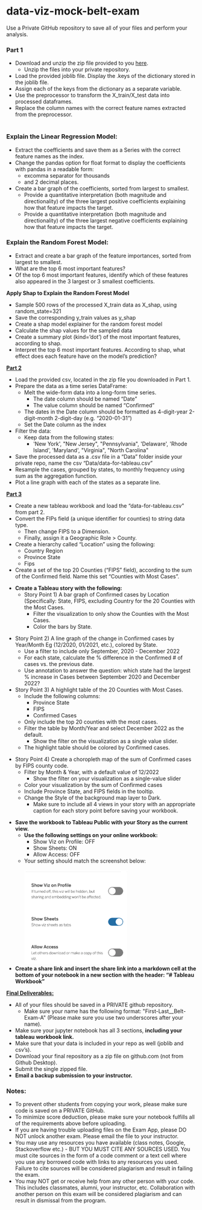 # data-viz-mock-belt-exam
 
<!-- You have some errors, warnings, or alerts. If you are using reckless mode, turn it off to see inline alerts.
* ERRORs: 0
* WARNINGs: 0
* ALERTS: 1 -->



<p>
Use a Private GitHub repository to save all of your files and perform your analysis.
</p>
<h3>Part 1</h3>


<ul>

<li>Download and unzip the zip file provided to you <a href="https://drive.google.com/file/d/1qszDl9TklrXD1kHuu7vtJXsEm2lwbIQ-/view?usp=share_link">here</a>. 
<ul>
 
<li>Unzip the files into your private repository.
</li> 
</ul>

<li>Load the provided joblib file. Display the .keys of the dictionary stored in the joblib file.

<li>Assign each of the keys from the dictionary as a separate variable.

<li>Use the preprocessor to transform the X_train/X_test data into processed dataframes. 

<li>Replace the column names with the correct feature names extracted from the preprocessor.<br><br>
</li>
</ul>
<h3>Explain the Linear Regression Model:</h3>


<ul>

<li>Extract the coefficients and save them as a Series with the correct feature names as the index.

<li>Change the pandas option for float format to display the coefficients with pandas in a readable form: 
<ul>
 
<li>excomma separator for thousands
 
<li>and 2 decimal places.
</li> 
</ul>

<li>Create a bar graph of the coefficients, sorted from largest to smallest. 
<ul>

<li>Provide a quantitative interpretation (both magnitude and directionality) of the three largest positive coefficients explaining how that feature impacts the target.

<li>Provide a quantitative interpretation (both magnitude and directionality)  of the three largest negative coefficients explaining how that feature impacts the target.
</li>
</ul>
</li>
</ul>
<h3>Explain the Random Forest Model:</h3>


<ul>

<li>Extract and create a bar graph of the feature importances, sorted from largest to smallest. 

<li>What are the top 6 most important features? 

<li>Of the top 6 most important features, identify which of these features also appeared in the 3 largest or 3 smallest coefficients. 
</li>
</ul>
<p>
<strong>Apply Shap to Explain the Random Forest Model</strong>
</p>
<ul>

<li>Sample 500 rows of the processed X_train data as X_shap, using random_state=321

<li>Save the corresponding y_train values as y_shap

<li>Create a shap model explainer for the random forest model

<li>Calculate the shap values for the sampled data

<li>Create a summary plot (kind=’dot’) of the most important features, according to shap.

<li>Interpret the top 6 most important features. According to shap, what effect does each feature have on the model’s prediction?
</li>
</ul>
<p>
<strong><span style="text-decoration:underline;">Part 2</span></strong>
</p>
<ul>

<li>Load the provided csv, located in the zip file you downloaded in Part 1.

<li>Prepare the data as a time series DataFrame: 
<ul>
 
<li>Melt the wide-form data into a long-form time series.  
<ul>
  
<li>The date column should be named “Date”
  
<li>The value column should be named “Confirmed”
</li>  
</ul>
 
<li>The dates in the Date column should be formatted as 4-digit-year 2-digit-month 2-digit-day (e.g. “2020-01-31”)
 
<li>Set the Date column as the index
</li> 
</ul>

<li>Filter the data: 
<ul>
 
<li>Keep data from the following states:   
<ul>
  
<li> 'New York', "New Jersey", "Pennsylvania", 'Delaware', 'Rhode Island', 'Maryland', "Virginia", "North Carolina"
</li>  
</ul>
</li>  
</ul>

<li>Save the processed data as a  .csv file in a “Data” folder inside your private repo, name the csv “Data/data-for-tableau.csv”

<li>Resample the cases, grouped by states, to monthly frequency using sum as the aggregation function.

<li>Plot a line graph with each of the states as a separate line.
</li>
</ul>
<p>
<strong><span style="text-decoration:underline;">Part 3</span></strong>
</p>
<ul>

<li>Create a new tableau workbook and load the “data-for-tableau.csv” from part 2.

<li>Convert the FIPs field (a unique identifier for counties) to string data type.  
<ul>
 
<li>Then change FIPS to a Dimension.
 
<li>Finally, assign it a Geographic Role > County.
</li> 
</ul>

<li>Create a hierarchy called “Location” using the following: 
<ul>
 
<li>Country Region
 
<li>Province State
 
<li>Fips
</li> 
</ul>

<li>Create a set of the top 20 Counties (“FIPS” field),  according to the sum of the Confirmed field. Name this set  “Counties with Most Cases”.
</li>
</ul>
<ul>

<li><strong>Create a Tableau story with the following:</strong> 
<ul>
 
<li>Story Point 1) A bar graph of Confirmed cases by Location (Specifically: State, FIPS, excluding Country for the 20 Counties with the Most Cases.  
<ul>
  
<li>Filter the visualization to only show the Counties with the Most Cases.
  
<li>Color the bars by State.
</li>  
</ul>
</li>  
</ul>
</li>  
</ul> 
<ul>
 
<li>Story Point 2) A line graph of the change in Confirmed cases by Year/Month Eg (12/2020, 01/2021, etc.), colored by State.  
<ul>
  
<li>Use a filter to include only September, 2020 - December 2022
  
<li>For each state, calculate the % difference in the Confirmed # of cases vs. the previous date.
  
<li>Use annotation to answer the question: which state had the largest % increase in Cases between September 2020 and December 2022?<strong><br></strong>
</li>  
</ul>
 
<li>Story Point 3) A highlight table of the 20 Counties with Most Cases.  
<ul>
  
<li>Include the following columns:   
<ul>
   
<li>Province State
   
<li>FIPS
   
<li>Confirmed Cases
</li>   
</ul>
  
<li>Only include the top 20 counties with the most cases.
  
<li>Filter the table by Month/Year and select December 2022 as the default.   
<ul>
   
<li>Show the filter on the visualization as a single value slider.
</li>   
</ul>
  
<li>The highlight table should be colored by Confirmed cases.
</li>  
</ul>
</li>  
</ul> 
<ul>
 
<li>Story Point 4) Create a choropleth map of the sum of Confirmed cases by FIPS county code.  
<ul>
  
<li>Filter by Month & Year, with a default value of 12/2022   
<ul>
   
<li>Show the filter on your visualization as a single-value slider
</li>   
</ul>
  
<li>Color your visualization by the sum of Confirmed cases
  
<li>Include Province State, and FIPS fields in the tooltip.
  
<li>Change the Style of the background map layer to Dark.
<ul>

<li>Make sure to include all 4 views in your story with an appropriate caption for each story point before saving your workbook.
</li>
</ul>
</li>
</ul>
</li>
</ul>
<ul>

<li><strong>Save the workbook to Tableau Public with your Story as the current view.</strong> 
<ul>
 
<li><strong>Use the following settings on your online workbook:</strong>  
<ul>
  
<li>Show Viz on Profile: OFF
  
<li>Show Sheets: ON
  
<li>Allow Access: OFF
</li>  
</ul>
 
<li>Your setting should match the screenshot below:<br><br>
<img src="Images/share settings.png" width="" alt="alt_text" title="image_tooltip">

</li> 
</ul>

<li><strong>Create a share link and insert the share link into a markdown cell at the bottom of your notebook in a new section with the header: “# Tableau Workbook”</strong>
</li>
</ul>
<p>
<strong><span style="text-decoration:underline;">Final Deliverables: </span></strong>
</p>
<ul>

<li>All of your files should be saved in a PRIVATE github repository. 
<ul>
 
<li>Make sure your name has the following format: "First-Last__Belt-Exam-A" (Please make sure you use two underscores after your name).
</li> 
</ul>

<li>Make sure your jupyter notebook has all 3 sections, <strong>including your tableau workbook link.</strong>

<li>Make sure that your data is included in your repo as well (joblib and csv’s). 

<li>Download your final repository as a zip file on github.com (not from Github Desktop).

<li>Submit the single zipped file.

<li><strong>Email a backup submission to your instructor.</strong>
</li>
</ul>
<h3>Notes:</h3>


<ul>

<li>To prevent other students from copying your work, please make sure code is saved on a PRIVATE GitHub.

<li>To minimize score deduction, please make sure your notebook fulfills all of the requirements above before uploading. 

<li>If you are having trouble uploading files on the Exam App, please DO NOT unlock another exam. Please email the file to your instructor.

<li>You may use any resources you have available (class notes, Google, Stackoverflow etc.) - BUT YOU MUST CITE ANY SOURCES USED. You must cite sources in the form of a code comment or a text cell where you use any borrowed code with links to any resources you used. Failure to cite sources will be considered plagiarism and result in failing the exam.

<li>You may NOT get or receive help from any other person with your code. This includes classmates, alumni, your instructor, etc. Collaboration with another person on this exam will be considered plagiarism and can result in dismissal from the program.